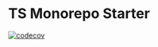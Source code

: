 # TS Monorepo Starter

[![codecov](https://codecov.io/gh/YutaUra/fire-gunner/branch/main/graph/badge.svg?token=B8TVfUWHZP)](https://codecov.io/gh/YutaUra/fire-gunner)
